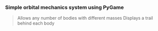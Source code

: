 ### Simple orbital mechanics system using PyGame

> Allows any number of bodies with different masses
> Displays a trail behind each body

